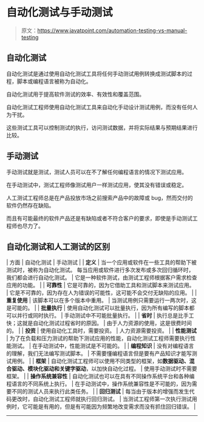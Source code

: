 # 自动化测试与手动测试

> 原文：<https://www.javatpoint.com/automation-testing-vs-manual-testing>

## 自动化测试

自动化测试是通过使用自动化测试工具将任何手动测试用例转换成测试脚本的过程，脚本或编程语言被称为自动化。

自动化测试用于提高软件测试的效率、有效性和覆盖范围。

自动化测试工程师使用自动化测试工具来自动化手动设计测试用例，而没有任何人为干扰。

这些测试工具可以控制测试的执行，访问测试数据，并将实际结果与预期结果进行比较。

## 手动测试

手动测试就是测试，测试人员可以在不了解任何编程语言的情况下测试应用。

在手动测试中，测试工程师像测试用户一样测试应用，使其没有错误或稳定。

人工测试工程师总是在产品投放市场之前搜索产品中的故障或 bug，然而交付的软件仍然存在缺陷。

而且有可能最终的软件产品还是有缺陷或者不符合客户的要求，即使是手动测试工程师也尽力了。

## 自动化测试和人工测试的区别

| 方面 | 自动化测试 | 手动测试 |
| **定义** | 当一个应用或软件在一些工具的帮助下被测试时，被称为自动化测试。
每当应用或软件进行多次发布或多次回归循环时，我们都会进行自动化测试。 | 它是一种软件测试，由测试工程师根据客户需求检查应用的功能。 |
| **可靠性** | 它是可靠的，因为它借助工具和测试脚本来测试应用。 | 它是不可靠的，因为存在人为错误的可能性，这可能不会交付无缺陷的应用。 |
| **重复使用** | 该脚本可以在多个版本中重用。 | 当测试用例只需要运行一两次时，这是可能的。 |
| **批量执行** | 使用自动化测试可以批量执行，因为所有编写的脚本都可以并行或同时执行。 | 手动测试中不可能批量执行。 |
| **省时** | 执行总是比手工快；这就是自动化测试过程省时的原因。 | 由于人力资源的使用，这是很费时间的。 |
| **投资** | 使用自动化工具时，需要投资。 | 人力资源需要投资。 |
| **性能测试** | 为了在负载和压力测试的帮助下测试应用的性能，自动化测试工程师需要执行性能测试。 | 在手动测试中，性能测试是不可能的。 |
| **编程知识** | 没有对编程语言的理解，我们无法编写测试脚本。 | 不需要懂编程语言但是要有产品知识才能写测试用例。 |
| **框架** | 自动化测试工程师可以使用不同类型的框架，如**数据驱动、混合驱动、模块化驱动和关键字驱动**，以加快自动化过程。 | 使用手动测试时不需要框架。 |
| **操作系统兼容性** | 自动化测试也可以在具有不同操作系统平台和各种编程语言的不同系统上执行。 | 在手动测试中，操作系统兼容性是不可能的，因为需要不同的测试人员来执行此类任务。 |
| **回归测试** | 每当由于版本的增强而发生代码更改时，自动化测试工程师就执行回归测试。 | 当测试工程师第一次执行测试用例时，它可能是有用的，但是有可能因为频繁地改变需求而没有抓住回归错误。 |

* * *